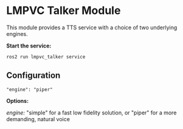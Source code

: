 # LMPVC Talker Module

This module provides a TTS service with a choice of two underlying engines.

**Start the service:**
```
ros2 run lmpvc_talker service
```

## Configuration
```
"engine": "piper"
```

**Options:**

*engine:* "simple" for a fast low fidelity solution, or "piper" for a more demanding, natural voice